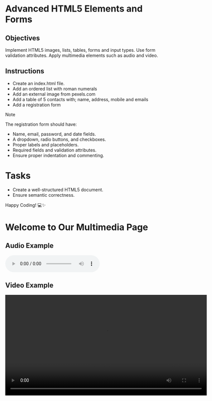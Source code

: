 # Advanced HTML5 Elements and Forms

## Objectives
Implement HTML5 images, lists, tables, forms and input types.
Use form validation attributes.
Apply multimedia elements such as audio and video.

## Instructions

- Create an index.html file.
- Add an ordered list with roman numerals
- Add an external image from pexels.com
- Add a table of 5 contacts with; name, address, mobile and emails
- Add a registration form

>[!NOTE]
>  The registration form should have:
>- Name, email, password, and date fields.
>- A dropdown, radio buttons, and checkboxes.
>- Proper labels and placeholders.
>- Required fields and validation attributes.
>- Ensure proper indentation and commenting.
 
# Tasks
- Create a well-structured HTML5 document.
- Ensure semantic correctness.

Happy Coding! 💻✨

<!DOCTYPE html>
<html>
 <head>
  <title>Multimedia Webpage</title>
 </head>
 <body>
  <h1>Welcome to Our Multimedia Page</h1>
  <h2>Audio Example</h2>
  <audio controls>
   <source src="audio.mp3" type="audio/mpeg">
   <source src="audio.ogg" type="audio/ogg">
   Your browser does not support the audio element.
  </audio>
<h2>Video Example</h2>
  <video controls width="640" height"360">
   <source src="video.mp4" type="video/mp4">
   <source src="video.webm" type="video/webm">
   Your browser does not support the video element.
 </body>
</html>


<!DOCTYPE html>
<html>
 <head>
  <title> Registration Form</title>
 </head>
 <body>
  <h2> Registration</h2>
  <form action="/submit_registration" method="post">
   <div>
    <label for="username">Username:</label>
    <input type="texc" id="username" name="username" required minlength="5" maxlenght="20">
    <small> Username must be betweeen 5 and 20 characters</small>
   </div>

   <div>
    <label for="email">Email:</label>
    <input type="email" id="email" name="email" required>
    <small> Please enter a valid email address.</small>
   </div>
<div>
 <label for="password">Password:</label>
 <input type="password" id="password" name="password" required minlength="8">
 <small> Password must be at least 8 characters long.</small>
</div>
<div>
 <label for="confirm_password">Confirm Password:</label>
 <input type="password" id="confirm_password" name="confirm_password" required minlength="8">
 <small> Password must match.</small>
</div>
<div>
 <label for="age">Age:</label>
 <input type="number" id="age" name="age" min="13" max="100">
 <small> You must be at least 13 years old to register.</small>
</div>

<div>
 <label for="country">Country:</label>
 <select id="country" name="country" required>
  <option value="">Select Country</option>
  <option value="Ke">Kenya</option>
  <option value="Ug">Uganda</option>
  <option value="Tz">Tanzania</option>
 </select>
 <div>
  <label for="terms">I agree to the terms and conditions:</label>
  <input type="checkbox" id="terms" name="terms" required>
 </div>
 <button type="submit">Register</button>
</form>
 </body>
</html>


<!DOCTYPE html>
<html>
<head>
  <title>Embedding an Image</title>
</head>
<body>
  <h1>Here's an Image</h1>
  <img src="image.jpg" alt="Description of the image" width="500">
</body>
</html>

<!DOCTYPE html>
<html>
<head>
  <title>Embedding a Table</title>
</head>
<body>
  <h2>Sample Data Table</h2>
  <table>
    <caption>Student Grades</caption>
    <thead>
      <tr>
        <th>Name</th>
        <th>Subject</th>
        <th>Grade</th>
      </tr>
    </thead>
    <tbody>
      <tr>
        <td>Alice</td>
        <td>Math</td>
        <td>A</td>
      </tr>
      <tr>
        <td>Bob</td>
        <td>Science</td>
        <td>B</td>
      </tr>
      <tr>
        <td>Charlie</td>
        <td>History</td>
        <td>C</td>
      </tr>
    </tbody>
  </table>
</body>
</html>

<!DOCTYPE html>
<html>
<head>
  <title>Creating an Unordered List</title>
</head>
<body>
  <h2>My Favorite Fruits</h2>
  <ul>
    <li>Apples</li>
    <li>Bananas</li>
    <li>Oranges</li>
    <li>Grapes</li>
  </ul>
</body>
</html>

<!DOCTYPE html>
<html>
<head>
  <title>Creating an Ordered List</title>
</head>
<body>
  <h2>Steps to Make Tea</h2>
  <ol>
    <li>Boil water.</li>
    <li>Place tea bag in a cup.</li>
    <li>Pour hot water into the cup.</li>
    <li>Steep for 3-5 minutes.</li>
    <li>Add milk and sugar if desired.</li>
  </ol>
</body>
</html>
